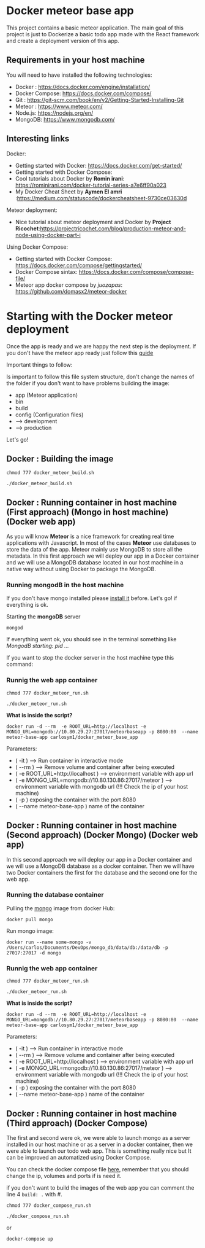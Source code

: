 # Docker meteor base app

This project contains a basic meteor application. The main goal of this project is just to Dockerize a basic todo app made with the React framework and create a deployment version of this app.

## Requirements in your host machine

You will need to have installed the following technologies:

 * Docker : https://docs.docker.com/engine/installation/
 * Docker Compose: https://docs.docker.com/compose/
 * Git : https://git-scm.com/book/en/v2/Getting-Started-Installing-Git
 * Meteor : https://www.meteor.com/
 * Node.js: https://nodejs.org/en/
 * MongoDB: https://www.mongodb.com/

## Interesting links

Docker:

* Getting started with Docker: https://docs.docker.com/get-started/
* Getting started with Docker Compose:
* Cool tutorials about Docker by **Romin irani**: https://rominirani.com/docker-tutorial-series-a7e6ff90a023
* My Docker Cheat Sheet by **Aymen El amri** :https://medium.com/statuscode/dockercheatsheet-9730ce03630d

Meteor deployment:

* Nice tutorial about meteor deployment and Docker by **Project Ricochet**:https://projectricochet.com/blog/production-meteor-and-node-using-docker-part-i

Using Docker Compose:

* Getting started with Docker Compose: https://docs.docker.com/compose/gettingstarted/
* Docker Compose sintax: https://docs.docker.com/compose/compose-file/
* Meteor app docker compose by *juozapas*: https://github.com/domasx2/meteor-docker

# Starting with the Docker meteor deployment

Once the app is ready and we are happy the next step is the deployment. If you don't have the meteor app ready just follow this [guide](https://github.com/carlosym/docker_meteor_base_app/tree/master/app)

Important things to follow:

Is important to follow this file system structure, don't change the names of the folder if you don't want to have problems building the image:

* app (Meteor application)
* bin
* build
* config (Configuration files)
* --> development
* --> production

Let's go!

## Docker : Building the image

`chmod 777 docker_meteor_build.sh`

`./docker_meteor_build.sh`

## Docker : Running container in host machine (First approach) (Mongo in host machine) (Docker web app)

As you will know **Meteor** is a nice framework for creating real time applications with Javascript. In most of the cases **Meteor** use databases to store the data of  the app. Meteor mainly use MongoDB to store all the metadata.  In this first approach we will deploy our app in a Docker container and we will use a MongoDB database located in our host machine in a native way without using Docker to package the MongoDB.

### Running mongodB in the host machine

If you don't have mongo installed please [install it](https://docs.mongodb.com/manual/installation/) before. Let's go! if everything is ok.

Starting the **mongoDB** server

`mongod`

If everything went ok, you should see in the terminal something like *MongodB starting: pid ...*

If you want to stop the docker server in the host machine type this command:


### Runnig the web app container 

`chmod 777 docker_meteor_run.sh`

`./docker_meteor_run.sh`

**What is inside the script?**

`docker run -d --rm  -e ROOT_URL=http://localhost -e MONGO_URL=mongodb://10.80.29.27:27017/meteorbaseapp -p 8080:80  --name meteor-base-app carlosym1/docker_meteor_base_app`

Parameters:

* ( -it ) --> Run container in interactive mode
* ( --rm ) --> Remove volume and container after being executed
* ( -e ROOT_URL=http://localhost ) --> environment variable with app url
* ( -e MONGO_URL=mongodb://10.80.130.86:27017/meteor ) --> environment variable with mongodb url (!!! Check the ip of your host machine)
* ( -p ) exposing the container with the port 8080
* ( --name meteor-base-app ) name of the container

## Docker : Running container in host machine (Second approach) (Docker Mongo) (Docker web app)

In this second approach we will deploy our app in a Docker container and we will use a MongoDB database as a docker container. Then we will have two Docker containers the first for the database and the second one for the web app.

### Running the database container

Pulling the [mongo](https://hub.docker.com/_/mongo/) image from docker Hub:

`docker pull mongo`

Run mongo image:

`docker run --name some-mongo -v /Users/carlos/Documents/DevOps/mongo_db/data/db:/data/db -p 27017:27017 -d mongo`

### Runnig the web app container 

`chmod 777 docker_meteor_run.sh`

`./docker_meteor_run.sh`

**What is inside the script?**

`docker run -d --rm  -e ROOT_URL=http://localhost -e MONGO_URL=mongodb://10.80.29.27:27017/meteorbaseapp -p 8080:80  --name meteor-base-app carlosym1/docker_meteor_base_app`

Parameters:

* ( -it ) --> Run container in interactive mode
* ( --rm ) --> Remove volume and container after being executed
* ( -e ROOT_URL=http://localhost ) --> environment variable with app url
* ( -e MONGO_URL=mongodb://10.80.130.86:27017/meteor ) --> environment variable with mongodb url (!!! Check the ip of your host machine)
* ( -p ) exposing the container with the port 8080
* ( --name meteor-base-app ) name of the container

## Docker : Running container in host machine (Third approach) (Docker Compose)

The first and second were ok, we were able to launch mongo as a server installed in our host machine or as a server in a docker container, then we were able to launch our todo web app. This is something really nice but It can be improved an automatized using Docker Compose.

You can check the docker compose file [here](https://github.com/carlosym/docker_meteor_base_app/blob/master/docker-compose.yml), remember that you should change the ip, volumes and ports if is need it.

if you don't want to build the images of the web app you can comment the line 4 `build: .` with #. 

`chmod 777 docker_compose_run.sh`

`./docker_compose_run.sh`

or

`docker-compose up`








